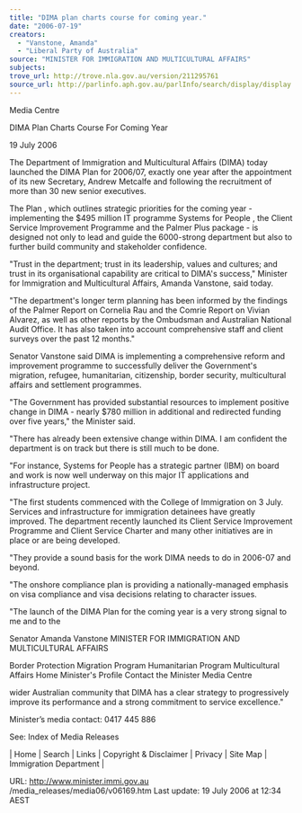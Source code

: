 ```yaml
---
title: "DIMA plan charts course for coming year."
date: "2006-07-19"
creators:
  - "Vanstone, Amanda"
  - "Liberal Party of Australia"
source: "MINISTER FOR IMMIGRATION AND MULTICULTURAL AFFAIRS"
subjects:
trove_url: http://trove.nla.gov.au/version/211295761
source_url: http://parlinfo.aph.gov.au/parlInfo/search/display/display.w3p;query=Id%3A%22media/pressrel/BPCK6%22
---
```


 Media Centre 

 DIMA Plan Charts Course For Coming Year 

 19 July 2006 

 The Department of Immigration and Multicultural Affairs (DIMA) today launched the DIMA  Plan for 2006/07, exactly one year after the appointment of its new Secretary, Andrew  Metcalfe and following the recruitment of more than 30 new senior executives.  

 The Plan , which outlines strategic priorities for the coming year - implementing the $495  million IT programme Systems for People , the Client Service Improvement Programme and  the Palmer Plus package - is designed not only to lead and guide the 6000-strong  department but also to further build community and stakeholder confidence.  

 "Trust in the department; trust in its leadership, values and cultures; and trust in its  organisational capability are critical to DIMA's success," Minister for Immigration and  Multicultural Affairs, Amanda Vanstone, said today.  

 "The department's longer term planning has been informed by the findings of the Palmer  Report on Cornelia Rau and the Comrie Report on Vivian Alvarez, as well as other reports by  the Ombudsman and Australian National Audit Office. It has also taken into account  comprehensive staff and client surveys over the past 12 months."  

 Senator Vanstone said DIMA is implementing a comprehensive reform and improvement  programme to successfully deliver the Government's migration, refugee, humanitarian,  citizenship, border security, multicultural affairs and settlement programmes.  

 "The Government has provided substantial resources to implement positive change in DIMA  - nearly $780 million in additional and redirected funding over five years," the Minister said.  

 "There has already been extensive change within DIMA. I am confident the department is  on track but there is still much to be done.  

 "For instance, Systems for People has a strategic partner (IBM) on board and work is now  well underway on this major IT applications and infrastructure project.  

 "The first students commenced with the College of Immigration on 3 July. Services and  infrastructure for immigration detainees have greatly improved. The department recently  launched its Client Service Improvement Programme and Client Service Charter and many  other initiatives are in place or are being developed.  

 "They provide a sound basis for the work DIMA needs to do in 2006-07 and beyond.  

 "The onshore compliance plan is providing a nationally-managed emphasis on visa  compliance and visa decisions relating to character issues.  

 "The launch of the DIMA Plan for the coming year is a very strong signal to me and to the 

 Senator Amanda Vanstone  MINISTER FOR IMMIGRATION AND MULTICULTURAL AFFAIRS

 Border Protection Migration Program Humanitarian Program Multicultural Affairs Home Minister's Profile Contact the Minister Media Centre 

  

  wider Australian community that DIMA has a clear strategy to progressively improve its  performance and a strong commitment to service excellence."  

  Minister’s media contact: 0417 445 886 

  See:  Index of Media Releases 

  | Home | Search | Links | Copyright & Disclaimer | Privacy | Site Map | Immigration  Department | 

  URL: http://www.minister.immi.gov.au /media_releases/media06/v06169.htm   Last update: 19 July 2006 at 12:34 AEST  

  

  

